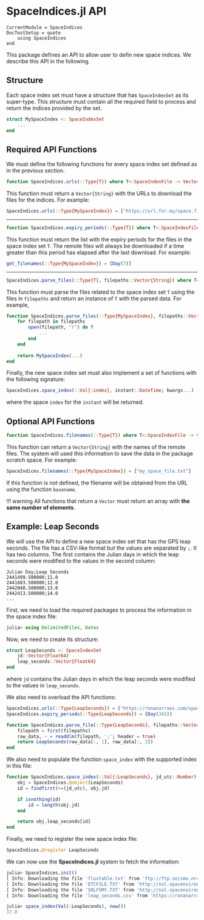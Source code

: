 SpaceIndices.jl API
===================

```@meta
CurrentModule = SpaceIndices
DocTestSetup = quote
    using SpaceIndices
end
```

This package defines an API to allow user to defin new space indices. We describe this API
in the following.

## Structure

Each space index set must have a structure that has `SpaceIndexSet` as its super-type. This
structure must contain all the required field to process and return the indices provided by
the set.

```julia
struct MySpaceIndex <: SpaceIndexSet
    ...
end
```

## Required API Functions

We must define the following functions for every space index set defined as in the previous
section.

```julia
function SpaceIndices.urls(::Type{T}) where T<:SpaceIndexFile -> Vector{String}
```

This function must return a `Vector{String}` with the URLs to download the files for the
indices. For example:

```julia
SpaceIndices.urls(::Type{MySpaceIndex}) = ["https://url.for.my/space.file.txt"]
```

---

```julia
function SpaceIndices.expiry_periods(::Type{T}) where T<:SpaceIndexFile -> Vector{DatePeriod}
```

This function must return the list with the expiry periods for the files in the space index
set `T`. The remote files will always be downloaded if a time greater than this period has
elapsed after the last download. For example:

```julia
get_filenames(::Type{MySpaceIndex}) = [Day(7)]
```

---

```julia
SpaceIndices.parse_files(::Type{T}, filepaths::Vector{String}) where T<:SpaceIndexFile -> T
```

This function must parse the files related to the space index set `T` using the files in
`filepaths` and return an instance of `T` with the parsed data. For example,

```julia
function SpaceIndices.parse_files(::Type{MySpaceIndex}, filepaths::Vector{String})
    for filepath in filepaths
        open(filepath, "r") do f
            ...
        end
    end
        
    return MySpaceIndex(...)
end
```

Finally, the new space index set must also implement a set of functions with the following
signature:

```julia
SpaceIndices.space_index(::Val{:index}, instant::DateTime; kwargs...) -> Number
```

where the space `index` for the `instant` will be returned.

## Optional API Functions

```julia
function SpaceIndices.filenames(::Type{T}) where T<:SpaceIndexFile -> Vector{String}
```

This function can return a `Vector{String}` with the names of the remote files. The system
will used this information to save the data in the package scratch space. 
For example:

```julia
SpaceIndices.filenames(::Type{MySpaceIndex}) = ["my_space_file.txt"]
```

If this function is not defined, the filename will be obtained from the URL using the
function `basename`.

!!! warning
    All functions that return a `Vector` must return an array with **the same number of
    elements**.

## Example: Leap Seconds

We will use the API to define a new space index set that has the GPS leap seconds. The file
has a CSV-like format but the values are separated by `;`. It has two columns. The first
contains the Julian days in which the leap seconds were modified to the values in the second
column:

```text
Julian Day;Leap Seconds
2441499.500000;11.0
2441683.500000;12.0
2442048.500000;13.0
2442413.500000;14.0
...
```

First, we need to load the required packages to process the information in the space index
file:

```julia
julia> using DelimitedFiles, Dates
```

Now, we need to create its structure:

```julia
struct LeapSeconds <: SpaceIndexSet
    jd::Vector{Float64}
    leap_seconds::Vector{Float64}
end
```

where `jd` contains the Julian days in which the leap seconds were modified to the values in
`leap_seconds`.

We also need to overload the API functions:

```julia
SpaceIndices.urls(::Type{LeapSeconds}) = ["https://ronanarraes.com/space-indices/leap_seconds.csv"]
SpaceIndices.expiry_periods(::Type{LeapSeconds}) = [Day(365)]

function SpaceIndices.parse_file(::Type{LeapSeconds}, filepaths::Vector{String})
    filepath = first(filepaths)
    raw_data, ~ = readdlm(filepath, ';'; header = true)
    return LeapSeconds(raw_data[:, 1], raw_data[:, 2])
end
```

We also need to populate the function `space_index` with the supported index in this file:

```julia
function SpaceIndices.space_index(::Val{:LeapSeconds}, jd_utc::Number)
    obj = SpaceIndices.@object(LeapSeconds)
    id = findfirst(>=(jd_utc), obj.jd)

    if isnothing(id)
        id = length(obj.jd)
    end

    return obj.leap_seconds[id]
end
```

Finally, we need to register the new space index file:

```julia
SpaceIndices.@register LeapSeconds
```

We can now use the **SpaceIndices.jl** system to fetch the information:

```julia
julia> SpaceIndices.init()
[ Info: Downloading the file 'fluxtable.txt' from 'ftp://ftp.seismo.nrcan.gc.ca/spaceweather/solar_flux/daily_flux_values/ fluxtable.txt'...
[ Info: Downloading the file 'DTCFILE.TXT' from 'http://sol.spacenvironment.net/jb2008/indices/DTCFILE.TXT'...
[ Info: Downloading the file 'SOLFSMY.TXT' from 'http://sol.spacenvironment.net/jb2008/indices/SOLFSMY.TXT'...
[ Info: Downloading the file 'leap_seconds.csv' from 'https://ronanarraes.com/space-indices/leap_seconds.csv'...

julia> space_index(Val(:LeapSeconds), now())
37.0
```
